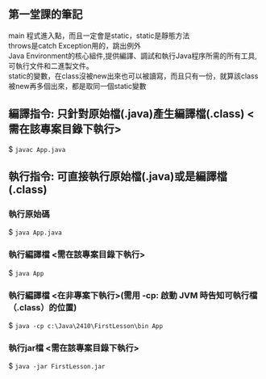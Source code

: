 ## 第一堂課的筆記
main 程式進入點，而且一定會是static，static是靜態方法<br>
throws是catch Exception用的，跳出例外<br>
Java Environment的核心組件,提供編譯、調試和執行Java程序所需的所有工具,可執行文件和二進製文件。<br>
static的變數，在class沒被new出來也可以被讀寫，而且只有一份，就算該class 被new再多個出來，都是取同一個static變數<br>


## 編譯指令: 只針對原始檔(.java)產生編譯檔(.class) <需在該專案目錄下執行>
$ `javac App.java` 

## 執行指令: 可直接執行原始檔(.java)或是編譯檔(.class)
### 執行原始碼
$ `java App.java`   

### 執行編譯檔 <需在該專案目錄下執行>
$ `java App`

### 執行編譯檔 <在非專案下執行>(需用 -cp: 啟動 JVM 時告知可執行檔（.class）的位置)
$ `java -cp c:\Java\2410\FirstLesson\bin App`

### 執行jar檔 <需在該專案目錄下執行>
$ `java -jar FirstLesson.jar`